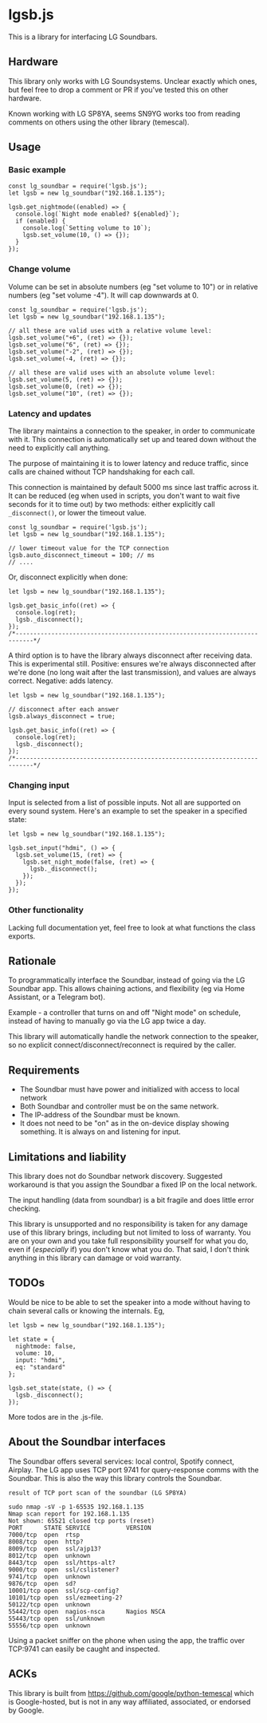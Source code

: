 # lgsb.js

This is a library for interfacing LG Soundbars.

## Hardware

This library only works with LG Soundsystems. Unclear exactly which ones, but feel free to drop a comment or PR if you've tested this on other hardware.

Known working with LG SP8YA, seems SN9YG works too from reading comments on others using the other library (temescal).

## Usage

### Basic example

```
const lg_soundbar = require('lgsb.js');
let lgsb = new lg_soundbar("192.168.1.135");

lgsb.get_nightmode((enabled) => {
  console.log(`Night mode enabled? ${enabled}`);
  if (enabled) {
    console.log(`Setting volume to 10`);
    lgsb.set_volume(10, () => {});
  }
});
```

### Change volume

Volume can be set in absolute numbers (eg "set volume to 10") or in relative numbers (eg "set volume -4"). It will cap downwards at 0.

```
const lg_soundbar = require('lgsb.js');
let lgsb = new lg_soundbar("192.168.1.135");

// all these are valid uses with a relative volume level:
lgsb.set_volume("+6", (ret) => {});
lgsb.set_volume("6", (ret) => {});
lgsb.set_volume("-2", (ret) => {});
lgsb.set_volume(-4, (ret) => {});

// all these are valid uses with an absolute volume level:
lgsb.set_volume(5, (ret) => {});
lgsb.set_volume(0, (ret) => {});
lgsb.set_volume("10", (ret) => {});
```

### Latency and updates

The library maintains a connection to the speaker, in order to communicate with it. This connection is automatically set up and teared down without the need to explicitly call anything.

The purpose of maintaining it is to lower latency and reduce traffic, since calls are chained without TCP handshaking for each call.

This connection is maintained by default 5000 ms since last traffic across it. It can be reduced (eg when used in scripts, you don't want to wait five seconds for it to time out) by two methods: either explicitly call `_disconnect()`, or lower the timeout value.

```
const lg_soundbar = require('lgsb.js');
let lgsb = new lg_soundbar("192.168.1.135");

// lower timeout value for the TCP connection
lgsb.auto_disconnect_timeout = 100; // ms
// ....
```

Or, disconnect explicitly when done:

```
let lgsb = new lg_soundbar("192.168.1.135");

lgsb.get_basic_info((ret) => {
  console.log(ret);
  lgsb._disconnect();
});
/*---------------------------------------------------------------------------*/
```

A third option is to have the library always disconnect after receiving data. This is experimental still. Positive: ensures we're always disconnected after we're done (no long wait after the last transmission), and values are always correct. Negative: adds latency.

```
let lgsb = new lg_soundbar("192.168.1.135");

// disconnect after each answer
lgsb.always_disconnect = true;

lgsb.get_basic_info((ret) => {
  console.log(ret);
  lgsb._disconnect();
});
/*---------------------------------------------------------------------------*/
```

### Changing input

Input is selected from a list of possible inputs. Not all are supported on every sound system. Here's an example to set the speaker in a specified state:

```
let lgsb = new lg_soundbar("192.168.1.135");

lgsb.set_input("hdmi", () => {
  lgsb.set_volume(15, (ret) => {
    lgsb.set_night_mode(false, (ret) => {
      lgsb._disconnect();
    });
  });
});
```

### Other functionality

Lacking full documentation yet, feel free to look at what functions the class exports.

## Rationale

To programmatically interface the Soundbar, instead of going via the LG Soundbar app. This allows chaining actions, and flexibility (eg via Home Assistant, or a Telegram bot).

Example - a controller that turns on and off "Night mode" on schedule, instead of having to manually go via the LG app twice a day.

This library will automatically handle the network connection to the speaker, so no explicit connect/disconnect/reconnect is required by the caller.

## Requirements

* The Soundbar must have power and initialized with access to local network
* Both Soundbar and controller must be on the same network.
* The IP-address of the Soundbar must be known.
* It does not need to be "on" as in the on-device display showing something. It is always on and listening for input.

## Limitations and liability

This library does not do Soundbar network discovery. Suggested workaround is that you assign the Soundbar a fixed IP on the local network.

The input handling (data from soundbar) is a bit fragile and does little error checking.

This library is unsupported and no responsibility is taken for any damage use of this library brings, including but not limited to loss of warranty. You are on your own and you take full responsibility yourself for what you do, even if (_especially_ if) you don't know what you do. That said, I don't think anything in this library can damage or void warranty.

## TODOs

Would be nice to be able to set the speaker into a mode without having to chain several calls or knowing the internals. Eg,

```
let lgsb = new lg_soundbar("192.168.1.135");

let state = {
  nightmode: false,
  volume: 10,
  input: "hdmi",
  eq: "standard"
};

lgsb.set_state(state, () => {
  lgsb._disconnect();
});
```

More todos are in the .js-file.

## About the Soundbar interfaces

The Soundbar offers several services: local control, Spotify connect, Airplay. The LG app uses TCP port 9741 for query-response comms with the Soundbar. This is also the way this library controls the Soundbar.

```
result of TCP port scan of the soundbar (LG SP8YA)

sudo nmap -sV -p 1-65535 192.168.1.135
Nmap scan report for 192.168.1.135
Not shown: 65521 closed tcp ports (reset)
PORT      STATE SERVICE          VERSION
7000/tcp  open  rtsp
8008/tcp  open  http?
8009/tcp  open  ssl/ajp13?
8012/tcp  open  unknown
8443/tcp  open  ssl/https-alt?
9000/tcp  open  ssl/cslistener?
9741/tcp  open  unknown
9876/tcp  open  sd?
10001/tcp open  ssl/scp-config?
10101/tcp open  ssl/ezmeeting-2?
50122/tcp open  unknown
55442/tcp open  nagios-nsca      Nagios NSCA
55443/tcp open  ssl/unknown
55556/tcp open  unknown
```

Using a packet sniffer on the phone when using the app, the traffic over TCP:9741 can easily be caught and inspected.

## ACKs

This library is built from https://github.com/google/python-temescal which is Google-hosted, but is not in any way affiliated, associated, or endorsed by Google.
